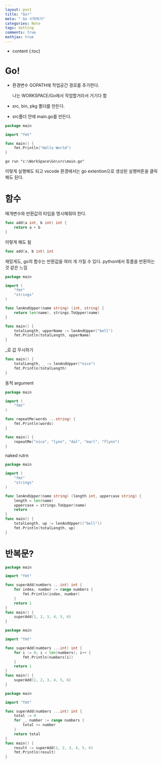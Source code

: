 ```yaml
---
layout: post
title: "Go!"
meta: " Go 시작하기"
categories: Note
tags: Setting
comments: true
mathjax: true
---
```




* content
{:toc}


# Go!

- 환경변수 GOPATH에 작업공간 경로를 추가한다. 

  나는 WORKSPACE/Go에서 작업할거라서 거기다 함

- src, bin, pkg 폴더를 만든다.

- src폴더 안에 main.go를 만든다.

```go
package main

import "fmt"

func main() {
	fmt.Println("Hello World")
}
```

```
go run "c:\WorkSpace\Go\src\main.go"
```

이렇게 실행해도 되고 vscode 환경에서는 go extention으로 생성된 실행버튼을 클릭해도 된다.



# 함수

매개변수와 반환값의 타입을 명시해줘야 한다.

```go
func add(a int, b int) int {
	return a + b
}
```

이렇게 해도 됨

```go
func add(a, b int) int
```

재밌게도, go의 함수는 반환값을 여러 개 가질 수 있다. python에서 튜플을 반환하는 것 같은 느낌

```go
package main

import (
	"fmt"
	"strings"
)

func lenAndUpper(name string) (int, string) {
	return len(name), strings.ToUpper(name)
}

func main() {
	totalLength, upperName := lenAndUpper("bell")
	fmt.Println(totalLength, upperName)
}
```

_로 값 무시하기

```go
func main() {
	totalLength, _ := lenAndUpper("nico")
	fmt.Println(totalLength)
}
```

동적 argument

```go
package main

import (
	"fmt"
)

func repeatMe(words ...string) {
	fmt.Println(words)
}

func main() {
	repeatMe("nico", "lynn", "dal", "marl", "flynn")
}
```

naked rutrn

```go
package main

import (
	"fmt"
	"strings"
)

func lenAndUpper(name string) (length int, uppercase string) {
	length = len(name)
	uppercase = strings.ToUpper(name)
	return
}
func main() {
	totalLength, up := lenAndUpper(("bell"))
	fmt.Println(totalLength, up)
}
```



# 반복문?

```go
package main

import "fmt"

func superAdd(numbers ...int) int {
	for index, number := range numbers {
		fmt.Println(index, number)
	}
	return 1
}
func main() {
	superAdd(1, 2, 3, 4, 5, 6)
}
```

```go
package main

import "fmt"

func superAdd(numbers ...int) int {
	for i := 0; i < len(numbers); i++ {
		fmt.Println(numbers[i])
	}
	return 1
}
func main() {
	superAdd(1, 2, 3, 4, 5, 6)
}
```

```go
package main

import "fmt"

func superAdd(numbers ...int) int {
	total := 0
	for _, number := range numbers {
		total += number
	}
	return total
}
func main() {
	result := superAdd(1, 2, 3, 4, 5, 6)
	fmt.Println(result)
}
```

